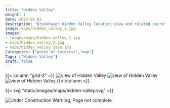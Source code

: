 ```yaml
---
title: "Hidden Valley"
weight: 1
date: 2024-01-02
description: "Brookhaven Hidden Valley location view and related secrets"
image: maps/hidden_valley_2.jpg
images:
- images/maps/hidden_valley_1.jpg
- maps/hidden_valley_2.jpg
- maps/hidden_valley_cave.jpg
Categories: ["point of interest","map"]
Tags: ["Hidden Valley"]
draft: false
--- 
```



<!-- ![LOC PIC]() -->
{{< column "grid-2" >}}
![view of Hidden Valley](/images/maps/hidden_valley_1.jpg)
![view of Hidden Valley](/images/maps/hidden_valley_2.jpg)
![view of Hidden Valley](/images/maps/hidden_valley_cave.jpg)
{{< /column >}}

{{< svg "static/images/maps/hidden-valley.svg" >}}

![Under Construction Warning, Page not complete](/images/under_construction.png)

<!-- <hr style="background-color: #28b44c" size=8>

### CaseBook Items

- [URL](/)

<hr style="background-color: #28b44c" size=8>

### Quests

- [URL](/) -->
